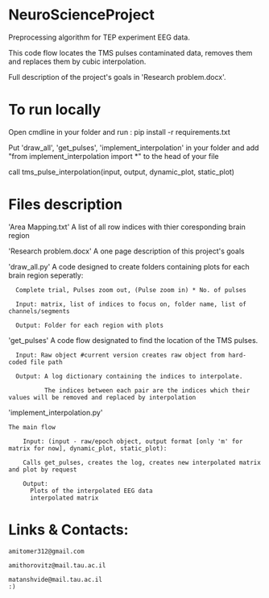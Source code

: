 # NeuroScienceProject
  Preprocessing algorithm for TEP experiment EEG data.
  
  This code flow locates the TMS pulses contaminated data, removes them and replaces them by cubic interpolation.
  
  Full description of the project's goals in 'Research problem.docx'.

# To run locally
  Open cmdline in your folder and run : pip install -r requirements.txt
  
  Put 'draw_all', 'get_pulses', 'implement_interpolation' in your folder and add "from implement_interpolation import *" to the head of your file
  
  call tms_pulse_interpolation(input, output, dynamic_plot, static_plot)

# Files description
  'Area Mapping.txt'
      A list of all row indices with thier coresponding brain region
      
  'Research problem.docx'
      A one page description of this project's goals
      
  'draw_all.py'
      A code designed to create folders containing plots for each brain region seperatly:
      
      Complete trial, Pulses zoom out, (Pulse zoom in) * No. of pulses
      
      Input: matrix, list of indices to focus on, folder name, list of channels/segments
      
      Output: Folder for each region with plots
      
  'get_pulses'
      A code flow designated to find the location of the TMS pulses.
      
      Input: Raw object #current version creates raw object from hard-coded file path
      
      Output: A log dictionary containing the indices to interpolate.
      
              The indices between each pair are the indices which their values will be removed and replaced by interpolation
    
   'implement_interpolation.py'
   
    The main flow
    
        Input: (input - raw/epoch object, output format [only 'm' for matrix for now], dynamic_plot, static_plot):
        
        Calls get_pulses, creates the log, creates new interpolated matrix and plot by request
        
        Output:
          Plots of the interpolated EEG data
          interpolated matrix
          
 # Links & Contacts:
   
    amitomer312@gmail.com
    
    amithorovitz@mail.tau.ac.il
    
    matanshvide@mail.tau.ac.il
    :)
    
    

